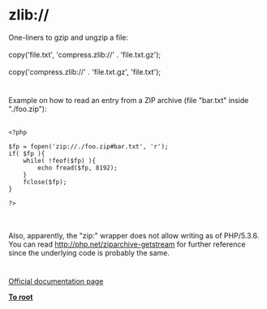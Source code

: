 # zlib://



One-liners to gzip and ungzip a file:<br><br>copy(&apos;file.txt&apos;, &apos;compress.zlib://&apos; . &apos;file.txt.gz&apos;);<br><br>copy(&apos;compress.zlib://&apos; . &apos;file.txt.gz&apos;, &apos;file.txt&apos;);  

#

Example on how to read an entry from a ZIP archive (file "bar.txt" inside "./foo.zip"):<br><br>

```
<?php

$fp = fopen('zip://./foo.zip#bar.txt', 'r');
if( $fp ){
    while( !feof($fp) ){
        echo fread($fp, 8192);
    }
    fclose($fp);
}

?>
```
<br><br>Also, apparently, the "zip:" wrapper does not allow writing as of PHP/5.3.6. You can read http://php.net/ziparchive-getstream for further reference since the underlying code is probably the same.  

#

[Official documentation page](https://www.php.net/manual/en/wrappers.compression.php)

**[To root](/README.md)**